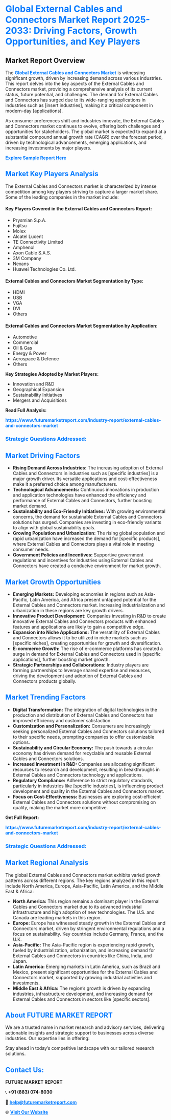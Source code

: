 <h1 style="color: #007BFF;">Global External Cables and Connectors Market Report 2025-2033: Driving Factors, Growth Opportunities, and Key Players</h1>

<section id="overview">
<h2>Market Report Overview</h2>
<p>The <a href="https://www.futuremarketreport.com/industry-report/external-cables-and-connectors-market" style="color: #007BFF; text-decoration: none;"><strong>Global External Cables and Connectors Market</strong></a> is witnessing significant growth, driven by increasing demand across various industries. This report delves into the key aspects of the External Cables and Connectors market, providing a comprehensive analysis of its current status, future potential, and challenges. The demand for External Cables and Connectors has surged due to its wide-ranging applications in industries such as [insert industries], making it a critical component in modern-day [applications].</p>
<p>As consumer preferences shift and industries innovate, the External Cables and Connectors market continues to evolve, offering both challenges and opportunities for stakeholders. The global market is expected to expand at a substantial compound annual growth rate (CAGR) over the forecast period, driven by technological advancements, emerging applications, and increasing investments by major players.</p>
</section>

<section id="overview">
<p><a href="https://www.futuremarketreport.com/request-sample/reportId=115486" style="color: #007BFF; text-decoration: none;"><strong>Explore Sample Report Here</strong></a></p>
</section>

<section id="key-players">
<h2 style="color: #007BFF;">Market Key Players Analysis</h2>
<p>The External Cables and Connectors market is characterized by intense competition among key players striving to capture a larger market share. Some of the leading companies in the market include:</p>
<h4>Key Players Covered in the External Cables and Connectors Report:</h4>
<ul><li>Prysmian S.p.A.</li><li>Fujitsu</li><li>Molex</li><li>Alcatel Lucent</li><li>TE Connectivity Limited</li><li>Amphenol</li><li>Axon Cable S.A.S.</li><li>3M Company</li><li>Nexans</li><li>Huawei Technologies Co. Ltd.</li></ul>
<h4>External Cables and Connectors Market Segmentation by Type:</h4>
<ul><li>HDMI</li><li>USB</li><li>VGA</li><li>DVI</li><li>Others</li></ul>

<h4>External Cables and Connectors Market Segmentation by Application:</h4>
<ul><li>Automotive</li><li>Commercial</li><li>Oil &amp; Gas</li><li>Energy &amp; Power</li><li>Aerospace &amp; Defence</li><li>Others</li></ul>
<p><strong>Key Strategies Adopted by Market Players:</strong></p>
<ul>
<li>Innovation and R&D</li>
<li>Geographical Expansion</li>
<li>Sustainability Initiatives</li>
<li>Mergers and Acquisitions</li>
</ul>
</section>

<section>
<p><strong>Read Full Analysis: </strong></p><a href="https://www.futuremarketreport.com/industry-report/external-cables-and-connectors-market" style="color: #007BFF; text-decoration: none;"><strong>https://www.futuremarketreport.com/industry-report/external-cables-and-connectors-market</strong></a>
<h3 style="color: #007BFF;">Strategic Questions Addressed:</h3>
</section>

<section id="driving-factors">
<h2 style="color: #007BFF;">Market Driving Factors</h2>
<ul>
<li><strong>Rising Demand Across Industries:</strong> The increasing adoption of External Cables and Connectors in industries such as [specific industries] is a major growth driver. Its versatile applications and cost-effectiveness make it a preferred choice among manufacturers.</li>
<li><strong>Technological Advancements:</strong> Continuous innovations in production and application technologies have enhanced the efficiency and performance of External Cables and Connectors, further boosting market demand.</li>
<li><strong>Sustainability and Eco-Friendly Initiatives:</strong> With growing environmental concerns, the demand for sustainable External Cables and Connectors solutions has surged. Companies are investing in eco-friendly variants to align with global sustainability goals.</li>
<li><strong>Growing Population and Urbanization:</strong> The rising global population and rapid urbanization have increased the demand for [specific products], where External Cables and Connectors plays a vital role in meeting consumer needs.</li>
<li><strong>Government Policies and Incentives:</strong> Supportive government regulations and incentives for industries using External Cables and Connectors have created a conducive environment for market growth.</li>
</ul>
</section>

<section id="growth-opportunities">
<h2 style="color: #007BFF;">Market Growth Opportunities</h2>
<ul>
<li><strong>Emerging Markets:</strong> Developing economies in regions such as Asia-Pacific, Latin America, and Africa present untapped potential for the External Cables and Connectors market. Increasing industrialization and urbanization in these regions are key growth drivers.</li>
<li><strong>Innovative Product Development:</strong> Companies investing in R&D to create innovative External Cables and Connectors products with enhanced features and applications are likely to gain a competitive edge.</li>
<li><strong>Expansion into Niche Applications:</strong> The versatility of External Cables and Connectors allows it to be utilized in niche markets such as [specific niches], creating opportunities for growth and diversification.</li>
<li><strong>E-commerce Growth:</strong> The rise of e-commerce platforms has created a surge in demand for External Cables and Connectors used in [specific applications], further boosting market growth.</li>
<li><strong>Strategic Partnerships and Collaborations:</strong> Industry players are forming partnerships to leverage shared expertise and resources, driving the development and adoption of External Cables and Connectors products globally.</li>
</ul>
</section>

<section id="trending-factors">
<h2 style="color: #007BFF;">Market Trending Factors</h2>
<ul>
<li><strong>Digital Transformation:</strong> The integration of digital technologies in the production and distribution of External Cables and Connectors has improved efficiency and customer satisfaction.</li>
<li><strong>Customization and Personalization:</strong> Consumers are increasingly seeking personalized External Cables and Connectors solutions tailored to their specific needs, prompting companies to offer customizable options.</li>
<li><strong>Sustainability and Circular Economy:</strong> The push towards a circular economy has driven demand for recyclable and reusable External Cables and Connectors solutions.</li>
<li><strong>Increased Investment in R&D:</strong> Companies are allocating significant resources to research and development, resulting in breakthroughs in External Cables and Connectors technology and applications.</li>
<li><strong>Regulatory Compliance:</strong> Adherence to strict regulatory standards, particularly in industries like [specific industries], is influencing product development and quality in the External Cables and Connectors market.</li>
<li><strong>Focus on Cost-Effectiveness:</strong> Businesses are exploring cost-efficient External Cables and Connectors solutions without compromising on quality, making the market more competitive.</li>
</ul>
</section>

<section>
<p><strong>Get Full Report: </strong></p><a href="https://www.futuremarketreport.com/industry-report/external-cables-and-connectors-market" style="color: #007BFF; text-decoration: none;"><strong>https://www.futuremarketreport.com/industry-report/external-cables-and-connectors-market</strong></a>
<h3 style="color: #007BFF;">Strategic Questions Addressed:</h3>
</section>


<section id="regional-analysis">
<h2 style="color: #007BFF;">Market Regional Analysis</h2>
<p>The global External Cables and Connectors market exhibits varied growth patterns across different regions. The key regions analyzed in this report include North America, Europe, Asia-Pacific, Latin America, and the Middle East & Africa:</p>
<ul>
<li><strong>North America:</strong> This region remains a dominant player in the External Cables and Connectors market due to its advanced industrial infrastructure and high adoption of new technologies. The U.S. and Canada are leading markets in this region.</li>
<li><strong>Europe:</strong> Europe has witnessed steady growth in the External Cables and Connectors market, driven by stringent environmental regulations and a focus on sustainability. Key countries include Germany, France, and the U.K.</li>
<li><strong>Asia-Pacific:</strong> The Asia-Pacific region is experiencing rapid growth, fueled by industrialization, urbanization, and increasing demand for External Cables and Connectors in countries like China, India, and Japan.</li>
<li><strong>Latin America:</strong> Emerging markets in Latin America, such as Brazil and Mexico, present significant opportunities for the External Cables and Connectors market, supported by growing industrial activities and investments.</li>
<li><strong>Middle East & Africa:</strong> The region’s growth is driven by expanding industries, infrastructure development, and increasing demand for External Cables and Connectors in sectors like [specific sectors].</li>
</ul>
</section>

<footer>
<h2 style="color: #007BFF;">About FUTURE MARKET REPORT</h2>
<p>We are a trusted name in market research and advisory services, delivering actionable insights and strategic support to businesses across diverse industries. Our expertise lies in offering:</p>

<p>Stay ahead in today’s competitive landscape with our tailored research solutions.</p>

<h2 style="color: #007BFF;">Contact Us:</h2>
<p><strong>FUTURE MARKET REPORT</strong></p>
<p>📞 <strong>+91 (883) 074-8030</strong></p>
<p>📧 <strong><a href="mailto:help@futuremarketreport.com" style="color: #007BFF;">help@futuremarketreport.com</a></strong></p>
<p>🌐 <strong><a href="https://www.futuremarketreport.com/" style="color: #007BFF;">Visit Our Website</a></strong></p>
</footer>